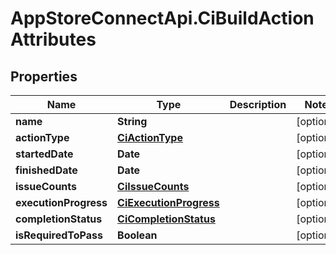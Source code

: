 # AppStoreConnectApi.CiBuildActionAttributes

## Properties

Name | Type | Description | Notes
------------ | ------------- | ------------- | -------------
**name** | **String** |  | [optional] 
**actionType** | [**CiActionType**](CiActionType.md) |  | [optional] 
**startedDate** | **Date** |  | [optional] 
**finishedDate** | **Date** |  | [optional] 
**issueCounts** | [**CiIssueCounts**](CiIssueCounts.md) |  | [optional] 
**executionProgress** | [**CiExecutionProgress**](CiExecutionProgress.md) |  | [optional] 
**completionStatus** | [**CiCompletionStatus**](CiCompletionStatus.md) |  | [optional] 
**isRequiredToPass** | **Boolean** |  | [optional] 


